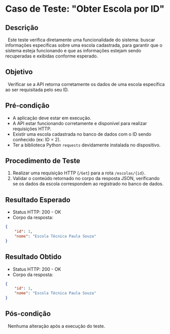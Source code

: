 # Caso de Teste: "Obter Escola por ID"

## Descrição
&nbsp;&nbsp;Este teste verifica diretamente uma funcionalidade do sistema: buscar informações específicas sobre uma escola cadastrada, para garantir que o sistema esteja funcionando e que as informações estejam sendo recuperadas e exibidas conforme esperado.

## Objetivo
&nbsp;&nbsp;Verificar se a API retorna corretamente os dados de uma escola específica ao ser requisitada pelo seu ID.

## Pré-condição
- A aplicação deve estar em execução.
- A API estar funcionando corretamente e disponível para realizar requisições HTTP.
- Existir uma escola cadastrada no banco de dados com o ID sendo conhecido (ex: ID = 2).
- Ter a biblioteca Python `requests` devidamente instalada no dispositivo. 

## Procedimento de Teste
1. Realizar uma requisição HTTP (`/Get`) para a rota `/escolas/{id}`.
2. Validar o conteúdo retornado no corpo da resposta JSON, verificando se os dados da escola correspondem ao registrado no banco de dados.

## Resultado Esperado
- Status HTTP: 200 - OK
- Corpo da resposta:
```json
{
    "id": 1,
    "nome": "Escola Técnica Paula Souza"
}
```

## Resultado Obtido
- Status HTTP: 200 - OK
- Corpo da resposta:
```json
{
    "id": 1,
    "nome": "Escola Técnica Paula Souza"
}
```

## Pós-condição
&nbsp;&nbsp;Nenhuma alteração após a execução do teste.